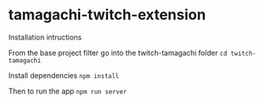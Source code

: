 # tamagachi-twitch-extension

Installation intructions

From the base project filter go into the twitch-tamagachi folder
`cd twitch-tamagachi`

Install dependencies
`npm install`

Then to run the app
`npm run server`
